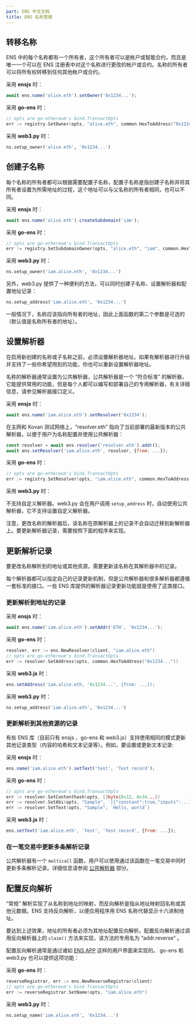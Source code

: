 ```yaml
---
part: ENS 中文文档
title: ENS 名称管理 
---
```


## 转移名称

ENS 中的每个名称都有一个所有者，这个所有者可以是帐户或智能合约，而且是唯一一个可以在 ENS 注册表中对这个名称进行更改的帐户或合约。名称的所有者可以将所有权转移到任何其他帐户或合约。

采用 **ensjs** 时：

```javascript
await ens.name('alice.eth').setOwner('0x1234...');
```

采用 **go-ens** 时：

```go
// opts are go-ethereum's bind.TransactOpts
err := registry.SetOwner(opts, "alice.eth", common.HexToAddress("0x1234..."))
```

采用 **web3.py** 时：

```python
ns.setup_owner('alice.eth', '0x1234...')
```

## 创建子名称

每个名称的所有者都可以根据需要配置子名称，配置子名称是指创建子名称并将其所有者设置为所需地址的过程，这个地址可以与父名称的所有者相同，也可以不同。

采用 **ensjs** 时：

```javascript
await ens.name('alice.eth').createSubdomain('iam');
```

采用 **go-ens** 时：

```go
// opts are go-ethereum's bind.TransactOpts
err := registry.SetSubdomainOwner(opts, "alice.eth", "iam", common.HexToAddress("0x1234..."))
```

采用 **web3.py** 时：

```python
ns.setup_owner('iam.alice.eth', '0x1234...')
```

另外，web3.py 提供了一种便利的方法，可以同时创建子名称、设置解析器和配置地址记录：

```python
ns.setup_address('iam.alice.eth', '0x1234...')
```

一般情况下，名称应该指向所有者的地址，因此上面函数的第二个参数是可选的（默认值是名称所有者的地址）。

## 设置解析器

在启用新创建的名称或子名称之前，必须设置解析器地址。如果有解析器进行升级并支持了一些你希望用到的功能，你也可以重新设置解析器地址。

名称的解析器通常设置为公共解析器，公共解析器是一个 “符合标准” 的解析器，它能提供常用的功能，但是每个人都可以编写和部署自己的专用解析器，有关详细信息，请参见解析器接口定义。

采用 **ensjs** 时：

```javascript
await ens.name('iam.alice.eth').setResolver('0x1234');
```

在主网和 Kovan 测试网络上，“resolver.eth” 指向了当前部署的最新版本的公共解析器，以便于用户为名称配置并使用公共解析器：

```javascript
const resolver = await ens.resolver('resolver.eth').addr();
await ens.setResolver('iam.alice.eth', resolver, {from: ...});
```

采用 **go-ens** 时：

```go
// opts are go-ethereum's bind.TransactOpts
err := registry.SetResolver(opts, "iam.alice.eth", common.HexToAddress("0x1234..."))
```

采用 **web3.py** 时：

不支持自定义解析器。web3.py 会在用户调用 `setup_address` 时，自动使用公共解析器，它不支持设置自定义解析器。

注意，更改名称的解析器后，该名称在原解析器上的记录不会自动迁移到新解析器上。要更新解析器记录，需要按照下面的程序来实现。

## 更新解析记录

要更改名称解析到的地址或其他资源，需要更新该名称在其解析器中的记录。

每个解析器都可以指定自己的记录更新机制，但是公共解析器和很多解析器都遵循一套标准的接口。一些 ENS 库提供的解析器记录更新功能就是使用了这类接口。

### 更新解析到地址的记录

采用 **ensjs** 时：

```javascript
await ens.name('iam.alice.eth').setAddr('ETH', '0x1234...');
```

采用 **go-ens** 时：

```go
resolver, err := ens.NewResolver(client, "iam.alice.eth")
// opts are go-ethereum's bind.TransactOpts
err := resolver.SetAddress(opts, common.HexToAddress("0x1234..."))
```

采用 **web3.js** 时：

```javascript
ens.setAddress('iam.alice.eth, '0x1234...', {from: ...});
```

采用 **web3.py** 时：

```python
ns.setup_address('iam.alice.eth', '0x1234...')
```

### 更新解析到其他资源的记录

有些 ENS 库（目前只有 ensjs 、go-ens 和 web3.js）支持使用相同的模式更新其他记录类型（内容的哈希和文本记录等）。例如，要设置或更新文本记录:

采用 **ensjs** 时：

```javascript
ens.name('iam.alice.eth').setText('test', 'Test record');
```

采用 **go-ens** 时：

```go
// opts are go-ethereum's bind.TransactOpts
err := resolver.SetContenthash(opts, []byte{0x12, 0x34...})
err := resolver.SetAbi(opts, "Sample", `[{"constant":true,"inputs":...}]`, big.NewInt(1))
err := resolver.SetText(opts, "Sample", `Hello, world`)
```

采用 **web3.js** 时：

```javascript
ens.setText('iam.alice.eth', 'Test', 'Test record', {from: ...});
```

### 在一笔交易中更新多条解析记录

公共解析器有一个  `multicall` 函数，用户可以使用通过该函数在一笔交易中同时更新多条解析记录。详细信息请参阅 [公共解析器](/docs/contract-api-reference/publicresolver.html#多重调用) 部分。

## 配置反向解析

“常规” 解析实现了从名称到地址的映射，而反向解析是指从地址映射回名称或其他元数据。ENS 支持反向解析，以便应用程序用 ENS 名称代替显示十六进制地址。

要达到上述效果，地址的所有者必须为其地址配置反向解析。配置反向解析通过调用反向解析器上的 `claim()` 方法来实现，该方法的专用名为 “addr.reverse” 。

配置反向解析通常是通过诸如 [ENS APP](https://app.ens.domains/) 这样的用户界面来实现的。 go-ens 和 web3.py 也可以提供这项功能：

采用 **go-ens** 时：

```go
reverseRegistrar, err := ens.NewReverseRegistrar(client)
// opts are go-ethereum's bind.TransactOpts
err := reverseRegistrar.SetName(opts, "iam.alice.eth")
```

采用 **web3.py** 时：

```python
ns.setup_name('iam.alice.eth', '0x1234...')
```
